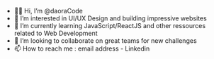 - 👋🏼 Hi, I’m @daoraCode
- 🚀 I’m interested in UI/UX Design and building impressive websites
- 🌱 I’m currently learning JavaScript/ReactJS and other ressources related to Web Development
- 💞️ I’m looking to collaborate on great teams for new challenges
- 📫 How to reach me : email address - Linkedin

<!---
daoraCode/daoraCode is a ✨ special ✨ repository because its `README.md` (this file) appears on your GitHub profile.
You can click the Preview link to take a look at your changes.
--->
